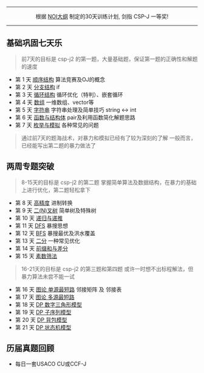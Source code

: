 <style>
table {
margin: auto;
}
</style>


---

<center>根据 <a href=https://noi.ccf.org.cn/xw/2023-03-15/788060.shtml>NOI大纲</a> 制定的30天训练计划, 剑指 CSP-J 一等奖!</center>

---


## 基础巩固七天乐

> 前7天的目标是 csp-j2 的第一题，大量基础题，保证第一题的正确性和解题的速度

* 第 1 天 [顺序结构](./Content/0%20入门/顺序结构.html) 算法竞赛及OJ的概念
* 第 2 天 [分支结构](./Content/0%20入门/分支结构.html) if
* 第 3 天 [循环结构](./Content/0%20入门/循环结构.html) 循环优化（特判）、嵌套循环
* 第 4 天 [数组](./Content/0%20入门/数组.html) 一维数组、vector等
* 第 5 天 [字符串](./Content/0%20入门/字符串.html) 字符串处理及简单技巧 string <-> int
* 第 6 天 [函数与结构体](./Content/0%20入门/函数.html) pair及利用函数简化解题思路
* 第 7 天 [枚举与模拟](./Content/1%20基础/模拟.html) 各种常见的问题

> 通过前7天的题海战术，对暴力和模拟已经有了较为深刻的了解
> 一般而言，已经能写出第二题的暴力做法了

## 两周专题突破

> 8-15天的目标是 csp-j2 的第二题
> 掌握简单算法及数据结构，在暴力的基础上进行优化，第二题轻松拿下

* 第 8 天 [高精度]() 进制转换
* 第 9 天 [二(N)叉树]() 简单树及特殊树
* 第 10 天 [递归与递推]()
* 第 11 天 [DFS]() 暴搜思想
* 第 12 天 [BFS]() 暴搜最优及洪水覆盖 
* 第 13 天 [二分]() 一种常见优化
* 第 14 天 [前缀和与差分]()
* 第 15 天 [素数筛法]()

> 16-21天的目标是 csp-j2 的第三题和第四题
> 或许一时想不出标程解法，但暴力算法未尝不能一试

* 第 16 天 [图论 单源最短路]() 邻接矩阵 及 邻接表
* 第 17 天 [图论 多源最短路]()
* 第 18 天 [DP 数字三角形模型]() 
* 第 19 天 [DP 子序列模型]()
* 第 20 天 [DP 背包模型]()
* 第 21 天 [DP 状态机模型]()

## 历届真题回顾

* 每日一套USACO CU或CCF-J